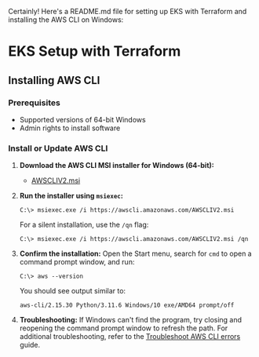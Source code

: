 Certainly! Here's a README.md file for setting up EKS with Terraform and installing the AWS CLI on Windows:


# EKS Setup with Terraform

## Installing AWS CLI

### Prerequisites
- Supported versions of 64-bit Windows
- Admin rights to install software

### Install or Update AWS CLI
1. **Download the AWS CLI MSI installer for Windows (64-bit):**
   - [AWSCLIV2.msi](https://awscli.amazonaws.com/AWSCLIV2.msi)

2. **Run the installer using `msiexec`:**
   ```
   C:\> msiexec.exe /i https://awscli.amazonaws.com/AWSCLIV2.msi
   ```

   For a silent installation, use the `/qn` flag:
   ```
   C:\> msiexec.exe /i https://awscli.amazonaws.com/AWSCLIV2.msi /qn
   ```

3. **Confirm the installation:**
   Open the Start menu, search for `cmd` to open a command prompt window, and run:
   ```
   C:\> aws --version
   ```

   You should see output similar to:
   ```
   aws-cli/2.15.30 Python/3.11.6 Windows/10 exe/AMD64 prompt/off
   ```

4. **Troubleshooting:**
   If Windows can't find the program, try closing and reopening the command prompt window to refresh the path. For additional troubleshooting, refer to the [Troubleshoot AWS CLI errors](https://docs.aws.amazon.com/cli/latest/userguide/cli-usage-troubleshooting.html) guide.
